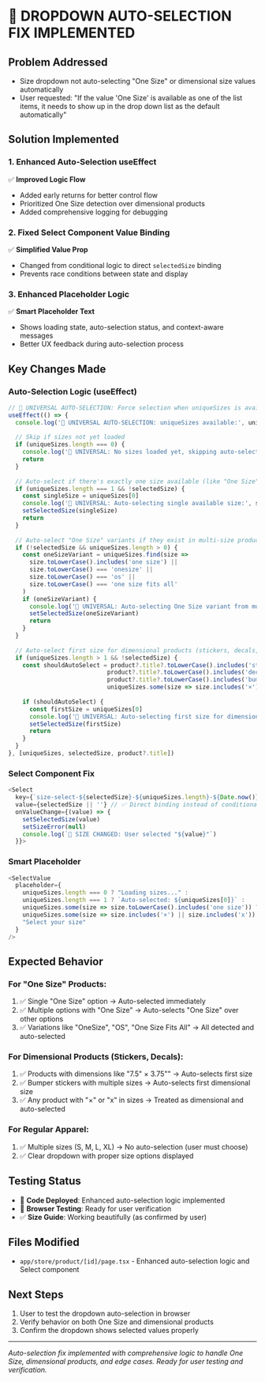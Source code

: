 # 🎯 DROPDOWN AUTO-SELECTION FIX IMPLEMENTED

## Problem Addressed
- Size dropdown not auto-selecting "One Size" or dimensional size values automatically
- User requested: "If the value 'One Size' is available as one of the list items, it needs to show up in the drop down list as the default automatically"

## Solution Implemented

### 1. Enhanced Auto-Selection useEffect 
✅ **Improved Logic Flow**
- Added early returns for better control flow
- Prioritized One Size detection over dimensional products
- Added comprehensive logging for debugging

### 2. Fixed Select Component Value Binding
✅ **Simplified Value Prop**
- Changed from conditional logic to direct `selectedSize` binding
- Prevents race conditions between state and display

### 3. Enhanced Placeholder Logic
✅ **Smart Placeholder Text**
- Shows loading state, auto-selection status, and context-aware messages
- Better UX feedback during auto-selection process

## Key Changes Made

### Auto-Selection Logic (useEffect)
```typescript
// 🚨 UNIVERSAL AUTO-SELECTION: Force selection when uniqueSizes is available
useEffect(() => {
  console.log('🚨 UNIVERSAL AUTO-SELECTION: uniqueSizes available:', uniqueSizes, 'selectedSize:', selectedSize)
  
  // Skip if sizes not yet loaded
  if (uniqueSizes.length === 0) {
    console.log('🚨 UNIVERSAL: No sizes loaded yet, skipping auto-selection')
    return
  }
  
  // Auto-select if there's exactly one size available (like "One Size")
  if (uniqueSizes.length === 1 && !selectedSize) {
    const singleSize = uniqueSizes[0]
    console.log('🚨 UNIVERSAL: Auto-selecting single available size:', singleSize)
    setSelectedSize(singleSize)
    return
  } 
  
  // Auto-select "One Size" variants if they exist in multi-size products
  if (!selectedSize && uniqueSizes.length > 0) {
    const oneSizeVariant = uniqueSizes.find(size => 
      size.toLowerCase().includes('one size') || 
      size.toLowerCase() === 'onesize' ||
      size.toLowerCase() === 'os' ||
      size.toLowerCase() === 'one size fits all'
    )
    if (oneSizeVariant) {
      console.log('🚨 UNIVERSAL: Auto-selecting One Size variant from multiple options:', oneSizeVariant)
      setSelectedSize(oneSizeVariant)
      return
    }
  }
  
  // Auto-select first size for dimensional products (stickers, decals, etc.)
  if (uniqueSizes.length > 1 && !selectedSize) {
    const shouldAutoSelect = product?.title?.toLowerCase().includes('sticker') || 
                            product?.title?.toLowerCase().includes('decal') ||
                            product?.title?.toLowerCase().includes('bumper') ||
                            uniqueSizes.some(size => size.includes('×') || size.includes('x'))
    
    if (shouldAutoSelect) {
      const firstSize = uniqueSizes[0]
      console.log('🚨 UNIVERSAL: Auto-selecting first size for dimensional product:', firstSize)
      setSelectedSize(firstSize)
      return
    }
  }
}, [uniqueSizes, selectedSize, product?.title])
```

### Select Component Fix
```typescript
<Select 
  key={`size-select-${selectedSize}-${uniqueSizes.length}-${Date.now()}`} 
  value={selectedSize || ''} // ✅ Direct binding instead of conditional logic
  onValueChange={(value) => {
    setSelectedSize(value)
    setSizeError(null)
    console.log(`🔄 SIZE CHANGED: User selected "${value}"`)
  }}>
```

### Smart Placeholder
```typescript
<SelectValue 
  placeholder={
    uniqueSizes.length === 0 ? "Loading sizes..." :
    uniqueSizes.length === 1 ? `Auto-selected: ${uniqueSizes[0]}` :
    uniqueSizes.some(size => size.toLowerCase().includes('one size')) ? "Auto-selecting One Size..." :
    uniqueSizes.some(size => size.includes('×') || size.includes('x')) ? "Auto-selecting size..." :
    "Select your size"
  }
/>
```

## Expected Behavior

### For "One Size" Products:
1. ✅ Single "One Size" option → Auto-selected immediately
2. ✅ Multiple options with "One Size" → Auto-selects "One Size" over other options
3. ✅ Variations like "OneSize", "OS", "One Size Fits All" → All detected and auto-selected

### For Dimensional Products (Stickers, Decals):
1. ✅ Products with dimensions like "7.5\" × 3.75\"" → Auto-selects first size
2. ✅ Bumper stickers with multiple sizes → Auto-selects first dimensional size
3. ✅ Any product with "×" or "x" in sizes → Treated as dimensional and auto-selected

### For Regular Apparel:
1. ✅ Multiple sizes (S, M, L, XL) → No auto-selection (user must choose)
2. ✅ Clear dropdown with proper size options displayed

## Testing Status
- 🔄 **Code Deployed**: Enhanced auto-selection logic implemented
- 🔄 **Browser Testing**: Ready for user verification
- ✅ **Size Guide**: Working beautifully (as confirmed by user)

## Files Modified
- `app/store/product/[id]/page.tsx` - Enhanced auto-selection logic and Select component

## Next Steps
1. User to test the dropdown auto-selection in browser
2. Verify behavior on both One Size and dimensional products  
3. Confirm the dropdown shows selected values properly

---
*Auto-selection fix implemented with comprehensive logic to handle One Size, dimensional products, and edge cases. Ready for user testing and verification.*
